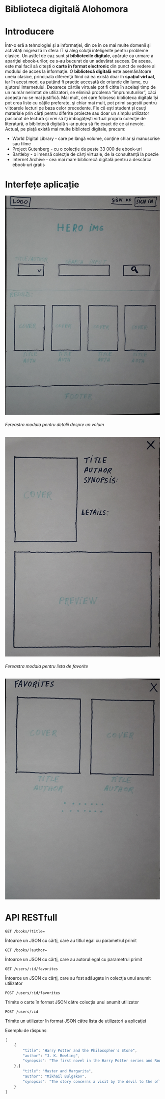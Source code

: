 # Biblioteca digitală Alohomora

# Introducere

  Într-o eră a tehnologiei şi a informaţiei, din ce în ce mai multe domenii şi activităţi migrează în sfera IT şi aleg soluţii inteligente pentru probleme clasice. Un astfel de caz sunt și **bibliotecile digitale**, apărute ca urmare a apariţiei ebook-urilor, ce s-au bucurat de un adevărat succes. De aceea, este mai facil să citeşti o **carte în format electronic** din punct de vedere al modului de acces la informaţie.
  O **bibliotecă digitală** este asemănătoare uneia clasice, principala diferenţă fiind că ea există doar în **spaţiul virtual**, iar în acest mod, ea putând fi practic accesată de oriunde din lume, cu ajutorul Internetului. Deoarece cărtile virtuale pot fi citite în acelaşi timp de un număr nelimtat de utilizatori, se elimină problema “împrumuturilor”, căci aceasta nu se mai justifică. Mai mult, cei care folosesc biblioteca digitala își pot crea liste cu căţile preferate, şi chiar mai mult, pot primi sugestii pentru viitoarele lecturi pe baza celor precedente.
  Fie că eşti student şi cauţi materiale prin cărţi pentru diferite proiecte sau doar un simplu utilizator pasionat de lectură şi vrei să îţi îmbogăţeşti virtual propria colecţie de literatură, o bibliotecă digitală s-ar putea să fie exact de ce ai nevoie.
	Actual, pe piaţă există mai multe biblioteci digitale, precum:
  * World Digital Library - care pe lângă volume, conţine chiar şi manuscrise sau filme
  * Project Gutenberg - cu o colecţie de peste 33 000 de ebook-uri
  * Bartleby - o imensă colecţie de cărţi virtuale, de la consultanţă la poezie
  * Internet Archive - cea mai mare bibliorecă digitală pentru a descărca ebook-uri gratis

# Interfețe aplicație
![alt text](https://github.com/cezar097/alohomora-virtual-library/blob/master/mockup/home.jpg "Main page")
###### Fereastra modala pentru detalii despre un volum
![alt text](https://github.com/cezar097/alohomora-virtual-library/blob/master/mockup/modalBook.jpg "Info book")
###### Fereastra modala pentru lista de favorite
![alt text](https://github.com/cezar097/alohomora-virtual-library/blob/master/mockup/modalFavs.jpg "Favorites")

# API RESTfull
```
GET /books/?title=
```
Întoarce un JSON cu cărţi, care au titlul egal cu parametrul primit
```
GET /books/?author=
```
Întoarce un JSON cu cărţi, care au autorul egal cu parametrul primit
```
GET /users/:id/favorites
```
Întoarce un JSON cu cărţi, care au fost adăugate in colecţia unui anumit utilizator
```
POST /users/:id/favorites
```
Trimite o carte în format JSON către colecţia unui anumit utilizator
```
POST /users/:id
```
Trimite un utilizator în format JSON către lista de utilizatori a aplicaţiei

Exemplu de răspuns:
```javascript
[
	{
		"title": "Harry Potter and the Philosopher's Stone",
		"author": "J. K. Rowling",
		"synopsis": "The first novel in the Harry Potter series and Rowling's debut novel, it follows Harry Potter, a young wizard who discovers his magical heritage on his eleventh birthday, when he receives a letter of acceptance to the Hogwarts School of Witchcraft and Wizardry. Harry makes close friends and a few enemies during his first year at the school, and with the help of his friends, Harry faces an attempted comeback by the dark wizard Lord Voldemort, who killed Harry's parents, but failed to kill Harry when he was just 15 months old."
	},{
		"title": "Master and Margarita",
		"author": "Mikhail Bulgakov",
		"synopsis": "The story concerns a visit by the devil to the officially atheistic Soviet Union. The Master and Margarita combines supernatural element with satirical dark comedy and Christian philosophy, defying a singular genre. Many critics consider it to be one of the best novels of the 20th century, as well as the foremost of Soviet satires."
	}
]
```
